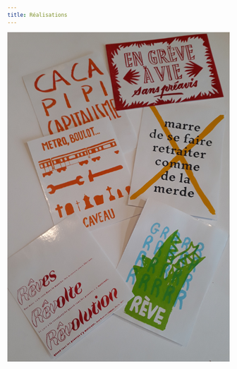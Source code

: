 ```yaml
---
title: Réalisations
---
```

![Lot de 6 autocollants contre la réforme des retraites et pour une vie sans travailler, graphismes du collectif Formes de Luttes, sérigraphie Gwenn, distribués dans les manifs du Finistère Sud en ce début d'année2023](https://raw.githubusercontent.com/AteliersTabernacle/test-website-repo-3796/main/images/Autocsx6.jpg)